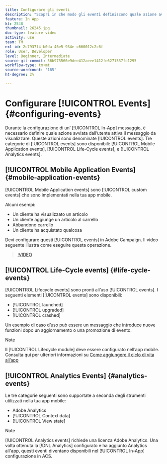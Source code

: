 ```yaml
---
title: Configurare gli eventi
description: "Scopri in che modo gli eventi definiscono quale azione avviata dall’utente attiva la visualizzazione di un messaggio in-app. "
feature: In App
kt: 2548
thumbnail: 26245.jpg
doc-type: feature video
activity: use
team: TM
exl-id: 2c7937f4-b0da-46e5-934e-c660012c2c6f
role: User, Developer
level: Beginner, Intermediate
source-git-commit: 56b973566e9dee412aeee1412fe6271537fc1295
workflow-type: tm+mt
source-wordcount: '185'
ht-degree: 2%

---
```


# Configurare [!UICONTROL Events] {#configuring-events}

Durante la configurazione di un’ [!UICONTROL In-App] messaggio, è necessario definire quale azione avviata dall’utente attiva il messaggio da visualizzare. Queste azioni sono denominate [!UICONTROL events]. Tre categorie di [!UICONTROL events] sono disponibili: [!UICONTROL Mobile Application events], [!UICONTROL Life-Cycle events], e [!UICONTROL Analytics events].

## [!UICONTROL Mobile Application Events] {#mobile-application-events}

[!UICONTROL Mobile Application events] sono [!UICONTROL custom events] che sono implementati nella tua app mobile.

Alcuni esempi:

* Un cliente ha visualizzato un articolo
* Un cliente aggiunge un articolo al carrello
* Abbandono carrello
* Un cliente ha acquistato qualcosa

Devi configurare questi [!UICONTROL events] in Adobe Campaign. Il video seguente illustra come eseguire questa operazione.

>[!VIDEO](https://video.tv.adobe.com/v/26245?quality=12&learn=on)

## [!UICONTROL Life-Cycle events] {#life-cycle-events}

[!UICONTROL Lifecycle events] sono pronti all’uso [!UICONTROL events]. I seguenti elementi [!UICONTROL events] sono disponibili:

* [!UICONTROL launched]
* [!UICONTROL upgraded]
* [!UICONTROL crashed]

Un esempio di caso d’uso può essere un messaggio che introduce nuove funzioni dopo un aggiornamento o una promozione di evento.

>[!NOTE]
>
>Il [!UICONTROL Lifecycle module] deve essere configurato nell’app mobile. Consulta qui per ulteriori informazioni su [Come aggiungere il ciclo di vita all’app](https://aep-sdks.gitbook.io/docs/using-mobile-extensions/mobile-core/lifecycle)

## [!UICONTROL Analytics Events] {#analytics-events}

Le tre categorie seguenti sono supportate a seconda degli strumenti utilizzati nella tua app mobile:

* Adobe Analytics
* [!UICONTROL Context data]
* [!UICONTROL View state]

>[!NOTE]
>
>[!UICONTROL Analytics events] richiede una licenza Adobe Analytics. Una volta ottenuta la [!DNL Analytics] configurato e ha aggiunto Analytics all&#39;app, questi eventi diventano disponibili nel [!UICONTROL In-App] configurazione in ACS.
